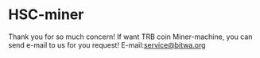 # HSC-miner
Thank you for so much concern! If want TRB coin Miner-machine, you can send e-mail to us for you request! E-mail:service@bitwa.org
